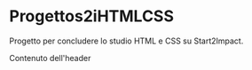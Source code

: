 # Progettos2iHTMLCSS
Progetto per concludere lo studio HTML e CSS su Start2Impact.

Contenuto dell'header
